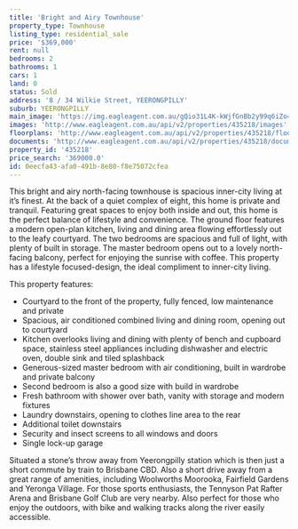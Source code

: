 ```yaml
---
title: 'Bright and Airy Townhouse'
property_type: Townhouse
listing_type: residential_sale
price: '$369,000'
rent: null
bedrooms: 2
bathrooms: 1
cars: 1
land: 0
status: Sold
address: '8 / 34 Wilkie Street, YEERONGPILLY'
suburb: YEERONGPILLY
main_image: 'https://img.eagleagent.com.au/gQio31L4K-kWjfGnBb2y99q6iZo=/1280x854/smart/https://s3-us-west-2.amazonaws.com/eagleagent-orig/images/6821862/128033794-image-M.jpg'
images: 'http://www.eagleagent.com.au/api/v2/properties/435218/images'
floorplans: 'http://www.eagleagent.com.au/api/v2/properties/435218/floorplans'
documents: 'http://www.eagleagent.com.au/api/v2/properties/435218/documents'
property_id: '435218'
price_search: '369000.0'
id: 0eecfa43-afa0-491b-8e80-f8e75072cfea
---
```

This bright and airy north-facing townhouse is spacious inner-city living at it’s finest. At the back of a quiet complex of eight, this home is private and tranquil. Featuring great spaces to enjoy both inside and out, this home is the perfect balance of lifestyle and convenience. The ground floor features a modern open-plan kitchen, living and dining area flowing effortlessly out to the leafy courtyard. The two bedrooms are spacious and full of light, with plenty of built in storage. The master bedroom opens out to a lovely north-facing balcony, perfect for enjoying the sunrise with coffee. This property has a lifestyle focused-design, the ideal compliment to inner-city living.

This property features:

*  Courtyard to the front of the property, fully fenced, low maintenance and private
*  Spacious, air conditioned combined living and dining room, opening out to courtyard
*  Kitchen overlooks living and dining with plenty of bench and cupboard space, stainless steel appliances including dishwasher and electric oven, double sink and tiled splashback
*  Generous-sized master bedroom with air conditioning, built in wardrobe and private balcony
*  Second bedroom is also a good size with build in wardrobe
*  Fresh bathroom with shower over bath, vanity with storage and modern fixtures
*  Laundry downstairs, opening to clothes line area to the rear
*  Additional toilet downstairs
*  Security and insect screens to all windows and doors
*  Single lock-up garage

Situated a stone’s throw away from Yeerongpilly station which is then just a short commute by train to Brisbane CBD. Also a short drive away from a great range of amenities, including Woolworths Moorooka, Fairfield Gardens and Yeronga Village. For those sports enthusiasts, the Tennyson Pat Rafter Arena and Brisbane Golf Club are very nearby. Also perfect for those who enjoy the outdoors, with bike and walking tracks along the river easily accessible.